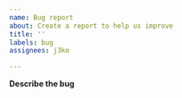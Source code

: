 ```yaml
---
name: Bug report
about: Create a report to help us improve
title: ''
labels: bug
assignees: j3ko

---
```


**Describe the bug**
<!-- A clear and concise description of what the bug is. -->
